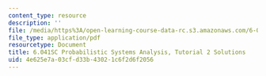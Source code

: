 ```yaml
---
content_type: resource
description: ''
file: /media/https%3A/open-learning-course-data-rc.s3.amazonaws.com/6-041sc-probabilistic-systems-analysis-and-applied-probability-fall-2013/4e625e7a03cfd33b43021c6f2d6f2056_MIT6_041SCF13_tut02_sol.pdf
file_type: application/pdf
resourcetype: Document
title: 6.041SC Probabilistic Systems Analysis, Tutorial 2 Solutions
uid: 4e625e7a-03cf-d33b-4302-1c6f2d6f2056
---
```

